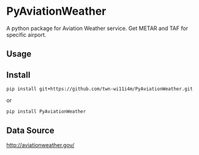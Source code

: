 # PyAviationWeather
A python package for Aviation Weather service. Get METAR and TAF for specific airport.


## Usage

## Install

```{bash}
pip install git+https://github.com/twn-wi11i4m/PyAviationWeather.git
```
or
```{bash}
pip install PyAviationWeather
```

## Data Source
http://aviationweather.gov/
